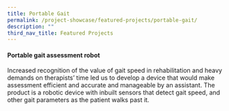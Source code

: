 ```yaml
---
title: Portable Gait
permalink: /project-showcase/featured-projects/portable-gait/
description: ""
third_nav_title: Featured Projects
---
```

#### Portable gait assessment robot

Increased recognition of the value of gait speed in rehabilitation and heavy demands on therapists’ time led us to develop a device that would make assessment efficient and accurate and manageable by an assistant.  The product is a robotic device with inbuilt sensors that detect gait speed, and other gait parameters as the patient walks past it.  

